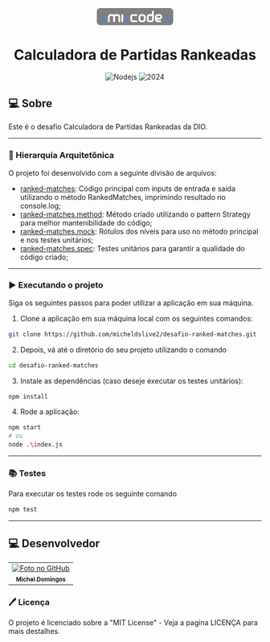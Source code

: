 <p align="center">
  <img src="https://raw.githubusercontent.com/micheldslive/mi-code.dev/main/.github/micode.png" width="30%">
</p>

<h1 align="center">
  Calculadora de Partidas Rankeadas
</h1>

<p align="center">
  <img alt="Nodejs" src="https://img.shields.io/static/v1?label=stack&message=nodejs&color=success&labelColor=grey">
  
  <img alt="2024" src="https://img.shields.io/static/v1?label=ranked&message=LEVEL&color=success&labelColor=grey">
</p>

## 💻 Sobre

Este é o desafio Calculadora de Partidas Rankeadas da DIO.

---

### 🚀 Hierarquia Arquitetônica

O projeto foi desenvolvido com a seguinte divisão de arquivos:

- [ranked-matches](./ranked-matches.js): Código principal com inputs de entrada e saída utilizando o método RankedMatches, imprimindo resultado no console.log;
- [ranked-matches.method](./ranked-matches.method.js): Método criado utilizando o pattern Strategy para melhor mantenibilidade do código;
- [ranked-matches.mock](./ranked-matches.mock.js): Rótulos dos níveis para uso no método principal e nos testes unitários;
- [ranked-matches.spec](./ranked-matches.spec.js): Testes unitários para garantir a qualidade do código criado;

---

### ▶️ Executando o projeto

Siga os seguintes passos para poder utilizar a aplicação em sua máquina.

1. Clone a aplicação em sua máquina local com os seguintes comandos:

```bash
git clone https://github.com/micheldslive2/desafio-ranked-matches.git
```

2. Depois, vá até o diretório do seu projeto utilizando o comando

```bash
cd desafio-ranked-matches
```

3. Instale as dependências (caso deseje executar os testes unitários):

```bash
npm install
```

4. Rode a aplicação:

```bash
npm start
# ou
node .\index.js
```

---

### 📚 Testes

Para executar os testes rode os seguinte comando

```bash
npm test
```

---

## 💻 Desenvolvedor<br>

<table>
  <tr>
    <td align="center">
      <a href="https://github.com/micheldslive2">
        <img src="https://avatars.githubusercontent.com/u/55795597?v=4" width="100" alt="Foto no GitHub"/><br>
        <sub>
          <b>Michel Domingos</b>
        </sub>
      </a>
    </td>
  </tr>
</table>

### 🖊️ Licença

O projeto é licenciado sobre a "MIT License" - Veja a pagina LICENÇA para mais destalhes.
